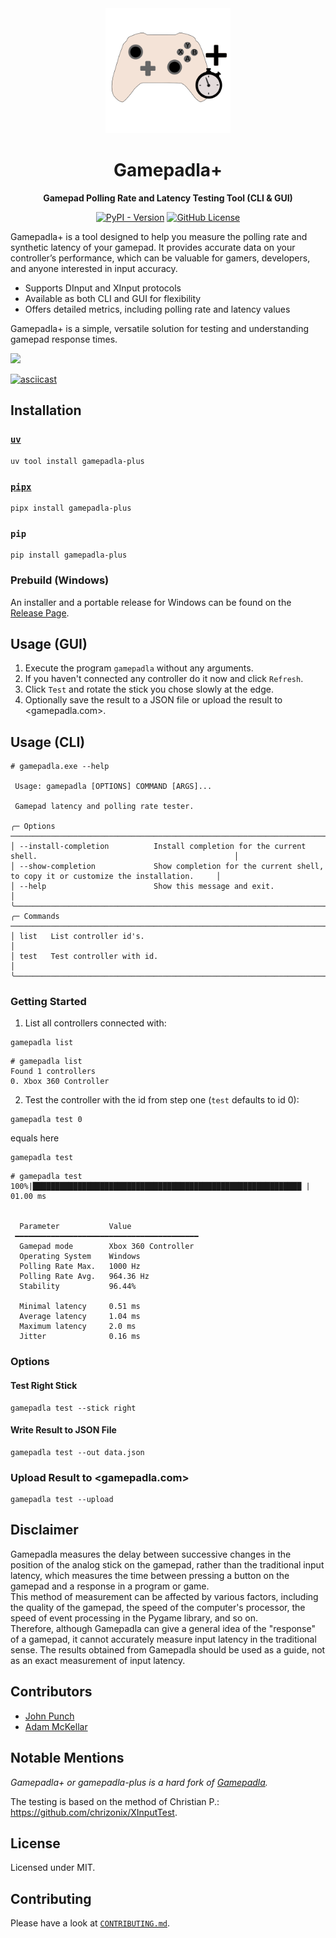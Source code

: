 <div align="center">

<img src="https://github.com/WyvernIXTL/gamepadla-plus/blob/e17852e16a02d095f564ba0caf6589466f7004e5/icon/gamepadla-plus-icon-round-white.svg" alt="Gamepadla+ Icon"  width="200"/>


# Gamepadla+

**Gamepad Polling Rate and Latency Testing Tool (CLI & GUI)**

[![PyPI - Version](https://img.shields.io/pypi/v/gamepadla-plus)](https://pypi.org/project/gamepadla-plus/)
[![GitHub License](https://img.shields.io/github/license/WyvernIXTL/gamepadla-plus)](https://github.com/WyvernIXTL/gamepadla-plus/blob/main/LICENSE)

</div>

Gamepadla+ is a tool designed to help you measure the polling rate and synthetic latency of your gamepad. 
It provides accurate data on your controller’s performance, which can be valuable for gamers, developers, and anyone interested in input accuracy.

* Supports DInput and XInput protocols
* Available as both CLI and GUI for flexibility
* Offers detailed metrics, including polling rate and latency values

Gamepadla+ is a simple, versatile solution for testing and understanding gamepad response times.


![](https://raw.githubusercontent.com/WyvernIXTL/gamepadla-plus/refs/tags/v1.7.0/img/gamepadla-plus-gui-demo.gif)

[![asciicast](https://asciinema.org/a/686853.svg)](https://asciinema.org/a/686853)


## Installation

### [`uv`](https://github.com/astral-sh/uv)

```
uv tool install gamepadla-plus
```

### [`pipx`](https://github.com/pypa/pipx)

```
pipx install gamepadla-plus
```

### `pip`

```
pip install gamepadla-plus
```

### Prebuild (Windows)

An installer and a portable release for Windows can be found on the [Release Page](https://github.com/WyvernIXTL/gamepadla-plus/releases).


## Usage (GUI)

1. Execute the program `gamepadla` without any arguments.
2. If you haven't connected any controller do it now and click `Refresh`.
3. Click `Test` and rotate the stick you chose slowly at the edge.
4. Optionally save the result to a JSON file or upload the result to <gamepadla.com>.


## Usage (CLI)

```
# gamepadla.exe --help

 Usage: gamepadla [OPTIONS] COMMAND [ARGS]...

 Gamepad latency and polling rate tester.

╭─ Options ──────────────────────────────────────────────────────────────────────────────────────────────────────────╮
│ --install-completion          Install completion for the current shell.                                            │
│ --show-completion             Show completion for the current shell, to copy it or customize the installation.     │
│ --help                        Show this message and exit.                                                          │
╰────────────────────────────────────────────────────────────────────────────────────────────────────────────────────╯
╭─ Commands ─────────────────────────────────────────────────────────────────────────────────────────────────────────╮
│ list   List controller id's.                                                                                       │
│ test   Test controller with id.                                                                                    │
╰────────────────────────────────────────────────────────────────────────────────────────────────────────────────────╯
```

### Getting Started

1. List all controllers connected with:
```
gamepadla list
```
```
# gamepadla list
Found 1 controllers
0. Xbox 360 Controller
```

2. Test the controller with the id from step one (`test` defaults to id 0):
```
gamepadla test 0
```
equals here
```
gamepadla test
```
```
# gamepadla test
100%|████████████████████████████████████████████████████████████ | 01.00 ms


  Parameter           Value
 ━━━━━━━━━━━━━━━━━━━━━━━━━━━━━━━━━━━━━━━━━
  Gamepad mode        Xbox 360 Controller
  Operating System    Windows
  Polling Rate Max.   1000 Hz
  Polling Rate Avg.   964.36 Hz
  Stability           96.44%

  Minimal latency     0.51 ms
  Average latency     1.04 ms
  Maximum latency     2.0 ms
  Jitter              0.16 ms

```

### Options

#### Test Right Stick

```
gamepadla test --stick right
```

#### Write Result to JSON File

```
gamepadla test --out data.json
```

### Upload Result to <gamepadla.com>

```
gamepadla test --upload
```


## Disclaimer

Gamepadla measures the delay between successive changes in the position of the analog stick on the gamepad, rather than the traditional input latency, which measures the time between pressing a button on the gamepad and a response in a program or game.  
This method of measurement can be affected by various factors, including the quality of the gamepad, the speed of the computer's processor, the speed of event processing in the Pygame library, and so on.  
Therefore, although Gamepadla can give a general idea of the "response" of a gamepad, it cannot accurately measure input latency in the traditional sense. The results obtained from Gamepadla should be used as a guide, not as an exact measurement of input latency.


## Contributors

* [John Punch](https://www.reddit.com/user/JohnnyPunch/)
* [Adam McKellar](https://github.com/WyvernIXTL)


## Notable Mentions

*Gamepadla+ or gamepadla-plus is a hard fork of [Gamepadla](https://github.com/cakama3a/Polling/tree/71a53424d4faad0edc90577c149f543696a4b947).*

The testing is based on the method of Christian P.: <https://github.com/chrizonix/XInputTest>.


## License

Licensed under MIT.


## Contributing

Please have a look at [`CONTRIBUTING.md`](./CONTRIBUTING.md).

